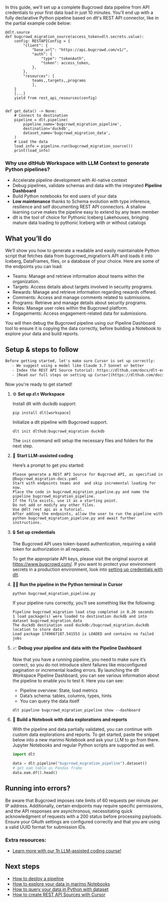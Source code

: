 In this guide, we'll set up a complete Bugcrowd data pipeline from API credentials to your first data load in just 10 minutes. You'll end up with a fully declarative Python pipeline based on dlt's REST API connector, like in the partial example code below:

```python-outcome
@dlt.source
def bugcrowd_migration_source(access_token=dlt.secrets.value):
    config: RESTAPIConfig = {
        "client": {
            "base_url": "https://api.bugcrowd.com/v1/",
            "auth": {
                "type": "tokenAuth",
                "token": access_token,
            },
        },
        "resources": [
            teams,,targets,,programs
            ],
    }
    [...]
    yield from rest_api_resources(config)


def get_data() -> None:
    # Connect to destination
    pipeline = dlt.pipeline(
        pipeline_name='bugcrowd_migration_pipeline',
        destination='duckdb',
        dataset_name='bugcrowd_migration_data', 
    )
    # Load the data
    load_info = pipeline.run(bugcrowd_migration_source())
    print(load_info) 
```

### Why use dltHub Workspace with LLM Context to generate Python pipelines?

- Accelerate pipeline development with AI-native context
- Debug pipelines, validate schemas and data with the integrated **Pipeline Dashboard**
- Build Python notebooks for end users of your data
- **Low maintenance** thanks to Schema evolution with type inference, resilience and self documenting REST API connectors. A shallow learning curve makes the pipeline easy to extend by any team member
- dlt is the tool of choice for Pythonic Iceberg Lakehouses, bringing mature data loading to pythonic Iceberg with or without catalogs

## What you’ll do

We’ll show you how to generate a readable and easily maintainable Python script that fetches data from bugcrowd_migration’s API and loads it into Iceberg, DataFrames, files, or a database of your choice. Here are some of the endpoints you can load:

- Teams: Manage and retrieve information about teams within the organization.
- Targets: Access details about targets involved in security programs.
- Rewards: Manage and retrieve information regarding rewards offered.
- Comments: Access and manage comments related to submissions.
- Programs: Retrieve and manage details about security programs.
- Roles: Manage user roles within the Bugcrowd platform.
- Engagements: Access engagement-related data for submissions.

You will then debug the Bugcrowd pipeline using our Pipeline Dashboard tool to ensure it is copying the data correctly, before building a Notebook to explore your data and build reports.

## Setup & steps to follow

```default
Before getting started, let's make sure Cursor is set up correctly:
   - We suggest using a model like Claude 3.7 Sonnet or better
   - Index the REST API Source tutorial: https://dlthub.com/docs/dlt-ecosystem/verified-sources/rest_api/ and add it to context as **@dlt rest api**
   - [Read our full steps on setting up Cursor](https://dlthub.com/docs/dlt-ecosystem/llm-tooling/cursor-restapi#23-configuring-cursor-with-documentation)
```

Now you're ready to get started!

1. ⚙️ **Set up `dlt` Workspace**
    
    Install dlt with duckdb support:
    ```shell
    pip install dlt[workspace]
    ```

    Initialize a dlt pipeline with Bugcrowd support.
    ```shell
    dlt init dlthub:bugcrowd_migration duckdb
    ```

    The `init` command will setup the necessary files and folders for the next step.
    
2. 🤠 **Start LLM-assisted coding**
    
    Here’s a prompt to get you started:
    
    ```prompt
    Please generate a REST API Source for Bugcrowd API, as specified in @bugcrowd_migration-docs.yaml 
    Start with endpoints teams and  and skip incremental loading for now. 
    Place the code in bugcrowd_migration_pipeline.py and name the pipeline bugcrowd_migration_pipeline. 
    If the file exists, use it as a starting point. 
    Do not add or modify any other files. 
    Use @dlt rest api as a tutorial. 
    After adding the endpoints, allow the user to run the pipeline with python bugcrowd_migration_pipeline.py and await further instructions.
    ```

    
3. 🔒 **Set up credentials** 
    
    The Bugcrowd API uses token-based authentication, requiring a valid token for authorization in all requests.
    
    To get the appropriate API keys, please visit the original source at https://www.bugcrowd.com/.
    If you want to protect your environment secrets in a production environment, look into [setting up credentials with dlt](https://dlthub.com/docs/walkthroughs/add_credentials).
    
4. 🏃‍♀️ **Run the pipeline in the Python terminal in Cursor**
    
    ```shell
    python bugcrowd_migration_pipeline.py
    ```
    
    If your pipeline runs correctly, you’ll see something like the following:
    
    ```shell
    Pipeline bugcrowd_migration load step completed in 0.26 seconds
    1 load package(s) were loaded to destination duckdb and into dataset bugcrowd_migration_data
    The duckdb destination used duckdb:/bugcrowd_migration.duckdb location to store data
    Load package 1749667187.541553 is LOADED and contains no failed jobs
    ```
    
5. 📈 **Debug your pipeline and data with the Pipeline Dashboard**

    Now that you have a running pipeline, you need to make sure it’s correct, so you do not introduce silent failures like misconfigured pagination or incremental loading errors. By launching the dlt Workspace Pipeline Dashboard, you can see various information about the pipeline to enable you to test it. Here you can see:
    - Pipeline overview: State, load metrics
    - Data’s schema: tables, columns, types, hints
    - You can query the data itself
    
    ```shell
    dlt pipeline bugcrowd_migration_pipeline show --dashboard
    ```
    
6. 🐍 **Build a Notebook with data explorations and reports**

    With the pipeline and data partially validated, you can continue with custom data explorations and reports. To get started, paste the snippet below into a new marimo Notebook and ask your LLM to go from there. Jupyter Notebooks and regular Python scripts are supported as well.

    
    ```python
    import dlt

   data = dlt.pipeline("bugcrowd_migration_pipeline").dataset()
   # get eam table as Pandas frame
   data.eam.df().head()
    ```

## Running into errors?

Be aware that Bugcrowd imposes rate limits of 60 requests per minute per IP address. Additionally, certain endpoints may require specific permissions, and the API responses are asynchronous, necessitating quick acknowledgment of requests with a 200 status before processing payloads. Ensure your OAuth settings are configured correctly and that you are using a valid UUID format for submission IDs.

### Extra resources:

- [Learn more with our 1h LLM-assisted coding course!](https://www.youtube.com/watch?v=GGid70rnJuM)

## Next steps

- [How to deploy a pipeline](https://dlthub.com/docs/walkthroughs/deploy-a-pipeline)
- [How to explore your data in marimo Notebooks](https://dlthub.com/docs/general-usage/dataset-access/marimo)
- [How to query your data in Python with dataset](https://dlthub.com/docs/general-usage/dataset-access/dataset)
- [How to create REST API Sources with Cursor](https://dlthub.com/docs/dlt-ecosystem/llm-tooling/cursor-restapi)
